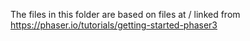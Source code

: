 The files in this folder are based on files at / linked from https://phaser.io/tutorials/getting-started-phaser3

